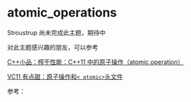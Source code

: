 # atomic_operations

Stroustrup 尚未完成此主题，期待中

对此主题感兴趣的朋友，可以参考

[C++小品：榨干性能：C++11 中的原子操作（atomic operation）](http://chenlq.net/c-pieces-the-drained-performance-c-11-atomic-operation-the-atomic-operation.html "原子操作")

[VC11 有点甜：原子操作和`< atomic>`头文件](http://chenlq.net/think-talk-write/vc11-bit-sweet-atomic-operation-and-header-files.html)

参考：